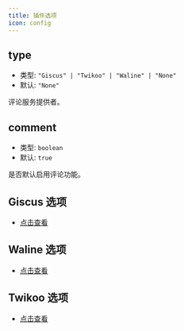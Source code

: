 ```yaml
---
title: 插件选项
icon: config
---
```


## type

- 类型: `"Giscus" | "Twikoo" | "Waline" | "None"`
- 默认: `"None"`

评论服务提供者。

## comment

- 类型: `boolean`
- 默认: `true`

是否默认启用评论功能。

## Giscus 选项

- [点击查看](giscus.md)

## Waline 选项

- [点击查看](waline.md)

## Twikoo 选项

- [点击查看](twikoo.md)
